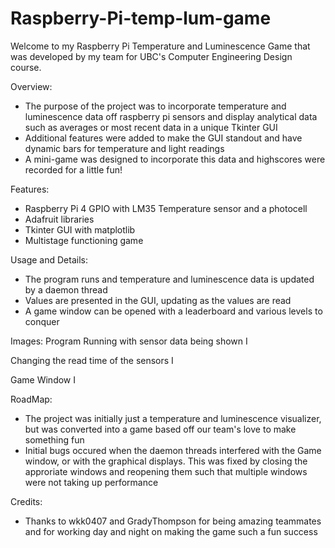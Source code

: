 # Raspberry-Pi-temp-lum-game
Welcome to my Raspberry Pi Temperature and Luminescence Game that was developed by my team for UBC's Computer Engineering Design course.


Overview:
- The purpose of the project was to incorporate temperature and luminescence data off raspberry pi sensors and display analytical data
such as averages or most recent data in a unique Tkinter GUI
- Additional features were added to make the GUI standout and have dynamic bars for temperature and light readings
- A mini-game was designed to incorporate this data and highscores were recorded for a little fun!

Features:
- Raspberry Pi 4 GPIO with LM35 Temperature sensor and a photocell
- Adafruit libraries
- Tkinter GUI with matplotlib
- Multistage functioning game

Usage and Details:
- The program runs and temperature and luminescence data is updated by a daemon thread
- Values are presented in the GUI, updating as the values are read
- A game window can be opened with a leaderboard and various levels to conquer

Images:
Program Running with sensor data being shown
I[]()

Changing the read time of the sensors
I[]()

Game Window
I[]()

RoadMap:
- The project was initially just a temperature and luminescence visualizer, but was converted into a game based off our team's love
to make something fun
- Initial bugs occured when the daemon threads interfered with the Game window, or with the graphical displays. This was fixed by
closing the approriate windows and reopening them such that multiple windows were not taking up performance

Credits:
- Thanks to wkk0407 and GradyThompson for being amazing teammates and for working day and night on making the game such a fun success
